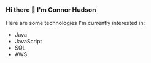 ### Hi there 👋 I'm Connor Hudson

Here are some technologies I'm currently interested in:
- Java 
- JavaScript 
- SQL 
- AWS 

